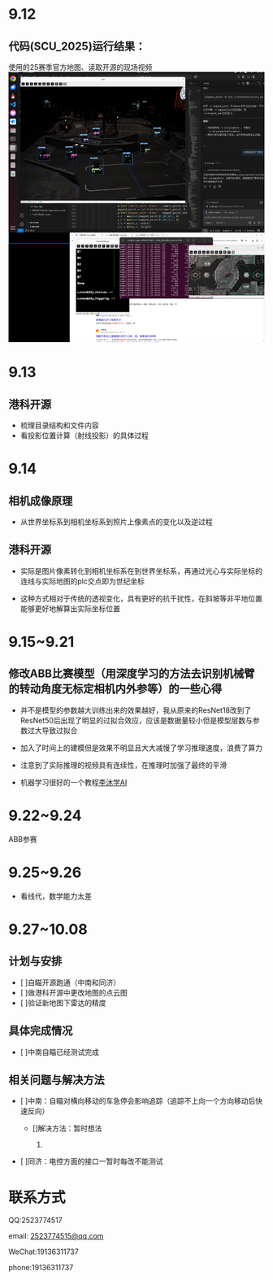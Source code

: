 # 9.12
## 代码(SCU_2025)运行结果：

使用的25赛季官方地图、读取开源的现场视频
![test](./image/9.12.png )

# 9.13
## 港科开源

* 梳理目录结构和文件内容
* 看投影位置计算（射线投影）的具体过程

# 9.14
## 相机成像原理

* 从世界坐标系到相机坐标系到照片上像素点的变化以及逆过程

## 港科开源

* 实际是图片像素转化到相机坐标系在到世界坐标系，再通过光心与实际坐标的连线与实际地图的plc交点即为世纪坐标

* 这种方式相对于传统的透视变化，具有更好的抗干扰性，在斜坡等非平地位置能够更好地解算出实际坐标位置

# 9.15~9.21
## 修改ABB比赛模型（用深度学习的方法去识别机械臂的转动角度无标定相机内外参等）的一些心得

* 并不是模型的参数越大训练出来的效果越好，我从原来的ResNet18改到了ResNet50后出现了明显的过拟合效应，应该是数据量较小但是模型层数与参数过大导致过拟合

* 加入了时间上的建模但是效果不明显且大大减慢了学习推理速度，浪费了算力

* 注意到了实际推理的视频具有连续性，在推理时加强了最终的平滑

* 机器学习很好的一个教程[李沐学AI](https://www.bilibili.com/video/BV1if4y147hS/?spm_id_from=333.337.search-card.all.click&vd_source=f5d67b6263fc5e307cc830f79e320af5)

# 9.22~9.24

ABB参赛

# 9.25~9.26

* 看线代，数学能力太差

# 9.27~10.08

## 计划与安排

- [ ]自瞄开源跑通（中南和同济）
- [ ]做港科开源中更改地图的点云图
- [ ]验证新地图下雷达的精度

## 具体完成情况
- [ ]中南自瞄已经测试完成





## 相关问题与解决方法

- [ ]中南：自瞄对横向移动的车急停会影响追踪（追踪不上向一个方向移动后快速反向）
    
    - []解决方法：暂时想法
      
        1.



- [ ]同济：电控方面的接口一暂时每改不能测试

# 联系方式

 QQ:2523774517
 
 email: 2523774515@qq.com
 
 WeChat:19136311737
 
 phone:19136311737